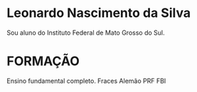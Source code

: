 # Leonardo Nascimento da Silva 
Sou aluno do Instituto Federal de Mato Grosso do Sul.

# FORMAÇÃO
Ensino fundamental completo.
Fraces
Alemão
PRF
FBI

